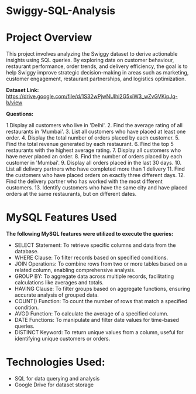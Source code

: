 # Swiggy-SQL-Analysis

# Project Overview
This project involves analyzing the Swiggy dataset to derive actionable insights using SQL queries. By exploring data on customer behaviour, restaurant performance, order trends, and delivery efficiency, the goal is to help Swiggy improve strategic decision-making in areas such as marketing, customer engagement, restaurant partnerships, and logistics optimization.

**Dataset Link:** https://drive.google.com/file/d/1S32wPjwNUlhi2G5xiW3_wZvGVKipJq-b/view

**Questions:**

1.Display all customers who live in 'Delhi'.
2. Find the average rating of all restaurants in 'Mumbai'.
3. List all customers who have placed at least one order.
4. Display the total number of orders placed by each customer.
5. Find the total revenue generated by each restaurant.
6. Find the top 5 restaurants with the highest average rating.
7. Display all customers who have never placed an order.
8. Find the number of orders placed by each customer in 'Mumbai'.
9. Display all orders placed in the last 30 days.
10. List all delivery partners who have completed more than 1 delivery
11. Find the customers who have placed orders on exactly three different days.
12. Find the delivery partner who has worked with the most different customers.
13. Identify customers who have the same city and have placed orders at the same restaurants, but on different dates.

# MySQL Features Used
**The following MySQL features were utilized to execute the queries:**
- SELECT Statement: To retrieve specific columns and data from the database.
- WHERE Clause: To filter records based on specified conditions.
- JOIN Operations: To combine rows from two or more tables based on a related column, enabling comprehensive analysis.
- GROUP BY: To aggregate data across multiple records, facilitating calculations like averages and totals.
- HAVING Clause: To filter groups based on aggregate functions, ensuring accurate analysis of grouped data.
- COUNT() Function: To count the number of rows that match a specified condition.
- AVG() Function: To calculate the average of a specified column.
- DATE Functions: To manipulate and filter date values for time-based queries.
- DISTINCT Keyword: To return unique values from a column, useful for identifying unique customers or orders.

# Technologies Used:
- SQL for data querying and analysis
- Google Drive for dataset storage
